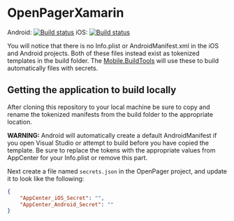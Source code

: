 # OpenPagerXamarin

Android: [![Build status](https://build.appcenter.ms/v0.1/apps/7e8a9108-e629-4dec-bc05-20042d6cdc5c/branches/master/badge)](https://appcenter.ms)
iOS: [![Build status](https://build.appcenter.ms/v0.1/apps/48732a4e-0403-4595-8ff4-9fc64230962b/branches/master/badge)](https://appcenter.ms)

You will notice that there is no Info.plist or AndroidManifest.xml in the iOS and Android projects. Both of these files instead exist as tokenized templates in the build folder. The [Mobile.BuildTools](https://github.com/dansiegel/Mobile.BuildTools) will use these to build automatically files with secrets.

## Getting the application to build locally

After cloning this repository to your local machine be sure to copy and rename the tokenized manifests from the build folder to the appropriate location.

**WARNING:** Android will automatically create a default AndroidManifest if you open Visual Studio or attempt to build before you have copied the template. Be sure to replace the tokens with the appropriate values from AppCenter for your Info.plist or remove this part.

Next create a file named `secrets.json` in the OpenPager project, and update it to look like the following:

```json
{
    "AppCenter_iOS_Secret": "",
    "AppCenter_Android_Secret": ""
}
```
